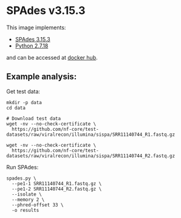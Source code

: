 # SPAdes v3.15.3

This image implements:
- [SPAdes 3.15.3](https://github.com/ablab/spades)
- [Python 2.7.18](https://www.python.org/)

and can be accessed at [docker hub](https://hub.docker.com/u/gregorysprenger).

## Example analysis:

Get test data:

```
mkdir -p data
cd data

# Download test data
wget -nv --no-check-certificate \
  https://github.com/nf-core/test-datasets/raw/viralrecon/illumina/sispa/SRR11140744_R1.fastq.gz
  
wget -nv --no-check-certificate \
  https://github.com/nf-core/test-datasets/raw/viralrecon/illumina/sispa/SRR11140744_R2.fastq.gz
```

Run SPAdes:

```
spades.py \
  --pe1-1 SRR11140744_R1.fastq.gz \
  --pe1-2 SRR11140744_R2.fastq.gz \
  --isolate \
  --memory 2 \
  --phred-offset 33 \
  -o results
```